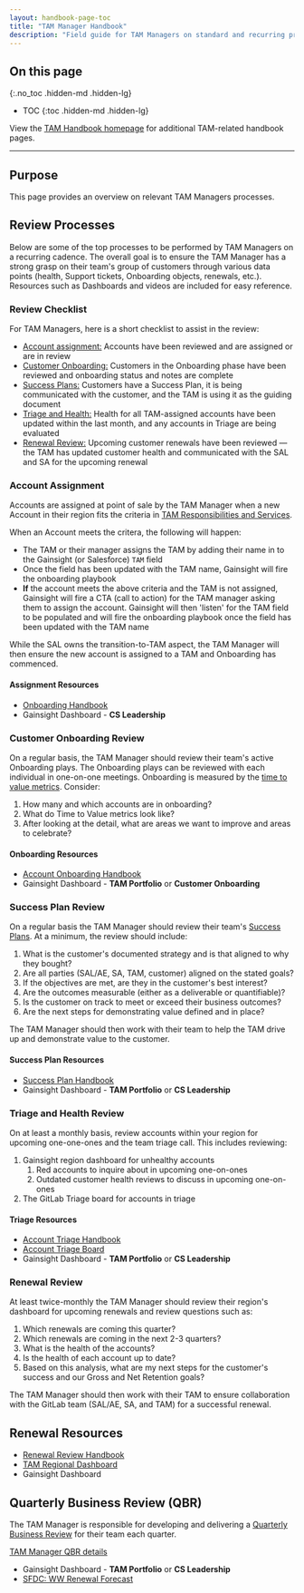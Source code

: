 ```yaml
---
layout: handbook-page-toc
title: "TAM Manager Handbook"
description: "Field guide for TAM Managers on standard and recurring practices."
---
```


## On this page
{:.no_toc .hidden-md .hidden-lg}

- TOC
{:toc .hidden-md .hidden-lg}

View the [TAM Handbook homepage](/handbook/customer-success/tam/) for additional TAM-related handbook pages.

---

## Purpose

This page provides an overview on relevant TAM Managers processes.

## Review Processes

Below are some of the top processes to be performed by TAM Managers on a recurring cadence. The overall goal is to ensure the TAM Manager has a strong grasp on their team's group of customers through various data points (health, Support tickets, Onboarding objects, renewals, etc.). Resources such as Dashboards and videos are included for easy reference.

### Review Checklist

For TAM Managers, here is a short checklist to assist in the review:

- [Account assignment:](#account-assignment) Accounts have been reviewed and are assigned or are in review
- [Customer Onboarding:](#customer-onboarding-review) Customers in the Onboarding phase have been reviewed and onboarding status and notes are complete
- [Success Plans:](#success-plan-review) Customers have a Success Plan, it is being communicated with the customer, and the TAM is using it as the guiding document
- [Triage and Health:](#triage-and-health-review) Health for all TAM-assigned accounts have been updated within the last month, and any accounts in Triage are being evaluated
- [Renewal Review:](#renewal-review) Upcoming customer renewals have been reviewed — the TAM has updated customer health and communicated with the SAL and SA for the upcoming renewal

### Account Assignment

Accounts are assigned at point of sale by the TAM Manager when a new Account in their region fits the criteria in [TAM Responsibilities and Services](/handbook/customer-success/tam/services/#tam-alignment).

When an Account meets the critera, the following will happen:

- The TAM or their manager assigns the TAM by adding their name in to the Gainsight (or Salesforce) `TAM` field
- Once the field has been updated with the TAM name, Gainsight will fire the onboarding playbook
- **If** the account meets the above criteria and the TAM is not assigned, Gainsight will fire a CTA (call to action) for the TAM manager asking them to assign the account.  Gainsight will then 'listen' for the TAM field to be populated and will fire the onboarding playbook once the field has been updated with the TAM name

While the SAL owns the transition-to-TAM aspect, the TAM Manager will then ensure the new account is assigned to a TAM and Onboarding has commenced.

#### Assignment Resources

- [Onboarding Handbook](/handbook/customer-success/tam/onboarding/)
- Gainsight Dashboard - **CS Leadership**

### Customer Onboarding Review

On a regular basis, the TAM Manager should review their team's active Onboarding plays. The Onboarding plays can be reviewed with each individual in one-on-one meetings. Onboarding is measured by the [time to value metrics](/handbook/customer-success/vision/#time-to-value-kpis). Consider:

1. How many and which accounts are in onboarding?
1. What do Time to Value metrics look like? 
1. After looking at the detail, what are areas we want to improve and areas to celebrate?

#### Onboarding Resources

- [Account Onboarding Handbook](/handbook/customer-success/tam/onboarding/)
- Gainsight Dashboard - **TAM Portfolio** or **Customer Onboarding**

### Success Plan Review

On a regular basis the TAM Manager should review their team's [Success Plans](/handbook/customer-success/tam/success-plans/). At a minimum, the review should include:

1. What is the customer's documented strategy and is that aligned to why they bought?
1. Are all parties (SAL/AE, SA, TAM, customer) aligned on the stated goals?
1. If the objectives are met, are they in the customer's best interest?
1. Are the outcomes measurable (either as a deliverable or quantifiable)?
1. Is the customer on track to meet or exceed their business outcomes?
1. Are the next steps for demonstrating value defined and in place?

The TAM Manager should then work with their team to help the TAM drive up and demonstrate value to the customer.

#### Success Plan Resources

- [Success Plan Handbook](/handbook/customer-success/tam/success-plans/)
- Gainsight Dashboard - **TAM Portfolio** or **CS Leadership**

### Triage and Health Review

On at least a monthly basis, review accounts within your region for upcoming one-one-ones and the team triage call. This includes reviewing:

1. Gainsight region dashboard for unhealthy accounts
   1. Red accounts to inquire about in upcoming one-on-ones
   1. Outdated customer health reviews to discuss in upcoming one-on-ones
1. The GitLab Triage board for accounts in triage

#### Triage Resources

- [Account Triage Handbook](/handbook/customer-success/tam/health-score-triage/)
- [Account Triage Board](https://gitlab.com/gitlab-com/customer-success/account-triage/-/boards/703769)
- Gainsight Dashboard - **TAM Portfolio** or **CS Leadership**

### Renewal Review

At least twice-monthly the TAM Manager should review their region's dashboard for upcoming renewals and review questions such as:

1. Which renewals are coming this quarter?
1. Which renewals are coming in the next 2-3 quarters?
1. What is the health of the accounts?
1. Is the health of each account up to date?
1. Based on this analysis, what are my next steps for the customer's success and our Gross and Net Retention goals?

The TAM Manager should then work with their TAM to ensure collaboration with the GitLab team (SAL/AE, SA, and TAM) for a successful renewal.

## Renewal Resources

- [Renewal Review Handbook](/handbook/customer-success/tam/renewals/)
- [TAM Regional Dashboard](https://gitlab.my.salesforce.com/01Z4M000000slMT)
- Gainsight Dashboard

## Quarterly Business Review (QBR)

The TAM Manager is responsible for developing and delivering a [Quarterly Business Review](/handbook/sales/qbrs/) for their team each quarter.

[TAM Manager QBR details](/handbook/customer-success/tam/tam-manager/qbr/)

- Gainsight Dashboard - **TAM Portfolio** or **CS Leadership**
- [SFDC: WW Renewal Forecast](https://gitlab.my.salesforce.com/00O4M000004aARC)
